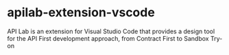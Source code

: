 # apilab-extension-vscode
API Lab is an extension for Visual Studio Code that provides a design tool for the API First development approach, from Contract First to Sandbox Try-on
